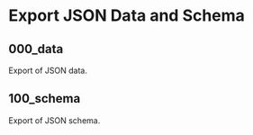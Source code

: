 Export JSON Data and Schema
===========================

000_data
--------

Export of JSON data.

100_schema
----------

Export of JSON schema.
